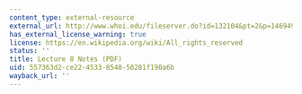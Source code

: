 ```yaml
---
content_type: external-resource
external_url: http://www.whoi.edu/fileserver.do?id=132104&pt=2&p=146949
has_external_license_warning: true
license: https://en.wikipedia.org/wiki/All_rights_reserved
status: ''
title: Lecture 8 Notes (PDF)
uid: 557363d2-ce22-4533-8540-50281f190a6b
wayback_url: ''
---
```


